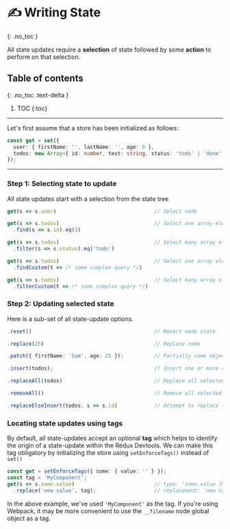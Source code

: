 # ✍️ Writing State
{: .no_toc }

All state updates require a **selection** of state followed by some **action** to perform on that selection.

## Table of contents
{: .no_toc .text-delta }

1. TOC
{:toc}

---

Let's first assume that a store has been initialized as follows:
```ts
const get = set({
  user: { firstName: '', lastName: '', age: 0 },
  todos: new Array<{ id: number, text: string, status: 'todo' | 'done' }>()
});
```
---

### Step 1: **Selecting state to update**
All state updates start with a selection from the state tree
```ts
get(s => s.user)                                // Select node
```
```ts
get(s => s.todos)                               // Select one array element
  .find(s => s.id).eq(3)
```
```ts
get(s => s.todos)                               // Select many array elements
  .filter(s => s.status).eq('todo')
```
```ts
get(s => s.todos)                               // Select one array element using custom query
  .findCustom(t => /* some complex query */)  
```
```ts
get(s => s.todos)                               // Select many array elements using custom query
  .filterCustom(t => /* some complex query */)  
```

### Step 2: **Updating selected state**
Here is a sub-set of all state-update options.
```ts
.reset()                                        // Revert node state
```
```ts
.replace(25)                                    // Replace node
```
```ts
.patch({ firstName: 'Sam', age: 25 });          // Partially some object properties
```
```ts
.insert(todos);                                 // Insert one or more array elements
```
```ts
.replaceAll(todos)                              // Replace all selected array elements
```
```ts
.removeAll()                                    // Remove all selected array elements
```
```ts
.replaceElseInsert(todos, s => s.id)            // Attempt to replace todo(s) matching id, else insert
```


### Locating state updates using **tags** ###
By default, all state-updates accept an optional **tag** which helps to identify the origin of a state-update within the Redux Devtools. We can make this tag obligatory by initializing the store using `setEnforceTags()` instead of `set()`
```ts
const get = setEnforceTags({ some: { value: '' } });
const tag = 'MyComponent';
get(s => s.some.value)                          // type: 'some.value [MyComponent]'
  .replace('new value', tag);                   // replacement: 'new value'
```
In the above example, we've used `'MyComponent'` as the tag. If you're using Webpack, it may be more convenient to use the `__filename` node global object as a tag.
